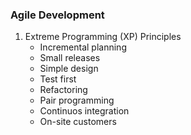 ### Agile Development

1. Extreme Programming (XP) Principles
    * Incremental planning
    * Small releases
    * Simple design
    * Test first
    * Refactoring
    * Pair programming
    * Continuos integration
    * On-site customers
